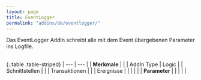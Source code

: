 ```yaml
---
layout: page
title: EventLogger
permalink: "addins/de/eventlogger/"
---
```


Das EventLogger AddIn schreibt alle mit dem Event übergebenen Parameter ins Logfile.<br /><br />

{:.table .table-striped}
| --- | --- |
| __Merkmale__ | |
| AddIn Type | Logic |
| Schnittstellen |  |
| Transaktionen |  |
| Ereignisse |  |
| | |
| __Parameter__ | |
| | |

<!-- 
### Anwendungsbeispiele 

ToDo
-->

